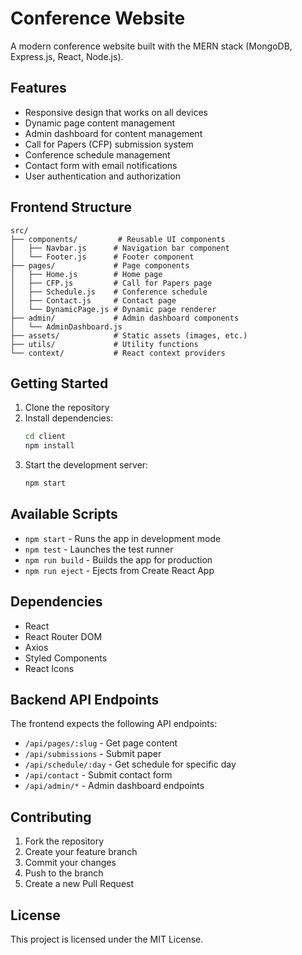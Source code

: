 # Conference Website

A modern conference website built with the MERN stack (MongoDB, Express.js, React, Node.js).

## Features

- Responsive design that works on all devices
- Dynamic page content management
- Admin dashboard for content management
- Call for Papers (CFP) submission system
- Conference schedule management
- Contact form with email notifications
- User authentication and authorization

## Frontend Structure

```
src/
├── components/         # Reusable UI components
│   ├── Navbar.js      # Navigation bar component
│   └── Footer.js      # Footer component
├── pages/             # Page components
│   ├── Home.js        # Home page
│   ├── CFP.js         # Call for Papers page
│   ├── Schedule.js    # Conference schedule
│   ├── Contact.js     # Contact page
│   └── DynamicPage.js # Dynamic page renderer
├── admin/             # Admin dashboard components
│   └── AdminDashboard.js
├── assets/            # Static assets (images, etc.)
├── utils/             # Utility functions
└── context/           # React context providers
```

## Getting Started

1. Clone the repository
2. Install dependencies:
   ```bash
   cd client
   npm install
   ```
3. Start the development server:
   ```bash
   npm start
   ```

## Available Scripts

- `npm start` - Runs the app in development mode
- `npm test` - Launches the test runner
- `npm run build` - Builds the app for production
- `npm run eject` - Ejects from Create React App

## Dependencies

- React
- React Router DOM
- Axios
- Styled Components
- React Icons

## Backend API Endpoints

The frontend expects the following API endpoints:

- `/api/pages/:slug` - Get page content
- `/api/submissions` - Submit paper
- `/api/schedule/:day` - Get schedule for specific day
- `/api/contact` - Submit contact form
- `/api/admin/*` - Admin dashboard endpoints

## Contributing

1. Fork the repository
2. Create your feature branch
3. Commit your changes
4. Push to the branch
5. Create a new Pull Request

## License

This project is licensed under the MIT License.
